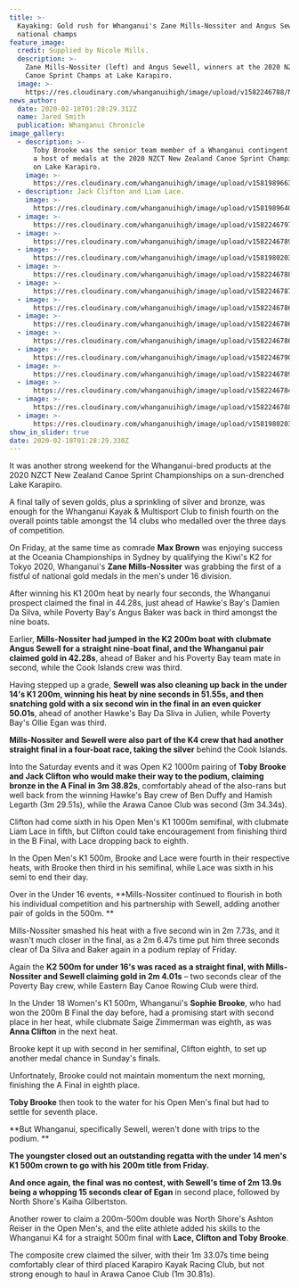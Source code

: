 ```yaml
---
title: >-
  Kayaking: Gold rush for Whanganui's Zane Mills-Nossiter and Angus Sewell at
  national champs
feature_image:
  credit: Supplied by Nicole Mills.
  description: >-
    Zane Mills-Nossiter (left) and Angus Sewell, winners at the 2020 NZCT NZ
    Canoe Sprint Champs at Lake Karapiro.
  image: >-
    https://res.cloudinary.com/whanganuihigh/image/upload/v1582246788/News/CRNZ%20champs%20at%20Lake%20Karipiro%2015.16%20Feb/nice-photos-.action.jpg
news_author:
  date: 2020-02-18T01:28:29.312Z
  name: Jared Smith
  publication: Whanganui Chronicle
image_gallery:
  - description: >-
      Toby Brooke was the senior team member of a Whanganui contingent that won
      a host of medals at the 2020 NZCT New Zealand Canoe Sprint Championships
      on Lake Karapiro.
    image: >-
      https://res.cloudinary.com/whanganuihigh/image/upload/v1581989663/News/Toby_Brooke_Chron_18.2.20.jpg
  - description: Jack Clifton and Liam Lace.
    image: >-
      https://res.cloudinary.com/whanganuihigh/image/upload/v1581989640/News/Clifton_Lace_Chron_18.2.20.jpg
  - image: >-
      https://res.cloudinary.com/whanganuihigh/image/upload/v1582246797/News/CRNZ%20champs%20at%20Lake%20Karipiro%2015.16%20Feb/9.jpg
  - image: >-
      https://res.cloudinary.com/whanganuihigh/image/upload/v1582246789/News/CRNZ%20champs%20at%20Lake%20Karipiro%2015.16%20Feb/3.jpg
  - image: >-
      https://res.cloudinary.com/whanganuihigh/image/upload/v1581980203/News/CRNZ%20champs%20at%20Lake%20Karipiro%2015.16%20Feb/86658483_1489672994515135_6703966937103204352_n.jpg
  - image: >-
      https://res.cloudinary.com/whanganuihigh/image/upload/v1582246788/News/CRNZ%20champs%20at%20Lake%20Karipiro%2015.16%20Feb/nice-photos-.action.jpg
  - image: >-
      https://res.cloudinary.com/whanganuihigh/image/upload/v1582246787/News/CRNZ%20champs%20at%20Lake%20Karipiro%2015.16%20Feb/2.jpg
  - image: >-
      https://res.cloudinary.com/whanganuihigh/image/upload/v1582246786/News/CRNZ%20champs%20at%20Lake%20Karipiro%2015.16%20Feb/5.jpg
  - image: >-
      https://res.cloudinary.com/whanganuihigh/image/upload/v1582246786/News/CRNZ%20champs%20at%20Lake%20Karipiro%2015.16%20Feb/4.jpg
  - image: >-
      https://res.cloudinary.com/whanganuihigh/image/upload/v1582246786/News/CRNZ%20champs%20at%20Lake%20Karipiro%2015.16%20Feb/6.jpg
  - image: >-
      https://res.cloudinary.com/whanganuihigh/image/upload/v1582246790/News/CRNZ%20champs%20at%20Lake%20Karipiro%2015.16%20Feb/nice-photos-Angus-with-medal.jpg
  - image: >-
      https://res.cloudinary.com/whanganuihigh/image/upload/v1582246789/News/CRNZ%20champs%20at%20Lake%20Karipiro%2015.16%20Feb/nice-photos-1.jpg
  - image: >-
      https://res.cloudinary.com/whanganuihigh/image/upload/v1582246784/News/CRNZ%20champs%20at%20Lake%20Karipiro%2015.16%20Feb/7.jpg
  - image: >-
      https://res.cloudinary.com/whanganuihigh/image/upload/v1582246788/News/CRNZ%20champs%20at%20Lake%20Karipiro%2015.16%20Feb/8.jpg
  - image: >-
      https://res.cloudinary.com/whanganuihigh/image/upload/v1581980203/News/CRNZ%20champs%20at%20Lake%20Karipiro%2015.16%20Feb/86729745_1489672984515136_3506436503322492928_o.jpg
show_in_slider: true
date: 2020-02-18T01:28:29.330Z
---
```

It was another strong weekend for the Whanganui-bred products at the 2020 NZCT New Zealand Canoe Sprint Championships on a sun-drenched Lake Karapiro.

A final tally of seven golds, plus a sprinkling of silver and bronze, was enough for the Whanganui Kayak & Multisport Club to finish fourth on the overall points table amongst the 14 clubs who medalled over the three days of competition.

On Friday, at the same time as comrade **Max Brown** was enjoying success at the Oceania Championships in Sydney by qualifying the Kiwi's K2 for Tokyo 2020, Whanganui's **Zane Mills-Nossiter** was grabbing the first of a fistful of national gold medals in the men's under 16 division.

After winning his K1 200m heat by nearly four seconds, the Whanganui prospect claimed the final in 44.28s, just ahead of Hawke's Bay's Damien Da Silva, while Poverty Bay's Angus Baker was back in third amongst the nine boats.

Earlier, **Mills-Nossiter had jumped in the K2 200m boat with clubmate Angus Sewell for a straight nine-boat final, and the Whanganui pair claimed gold in 42.28s**, ahead of Baker and his Poverty Bay team mate in second, while the Cook Islands crew was third.

Having stepped up a grade, **Sewell was also cleaning up back in the under 14's K1 200m, winning his heat by nine seconds in 51.55s, and then snatching gold with a six second win in the final in an even quicker 50.01s**, ahead of another Hawke's Bay Da Sliva in Julien, while Poverty Bay's Ollie Egan was third.

**Mills-Nossiter and Sewell were also part of the K4 crew that had another straight final in a four-boat race, taking the silver** behind the Cook Islands.

Into the Saturday events and it was Open K2 1000m pairing of **Toby Brooke and Jack Clifton who would make their way to the podium, claiming bronze in the A Final in 3m 38.82s**, comfortably ahead of the also-rans but well back from the winning Hawke's Bay crew of Ben Duffy and Hamish Legarth (3m 29.51s), while the Arawa Canoe Club was second (3m 34.34s).

Clifton had come sixth in his Open Men's K1 1000m semifinal, with clubmate Liam Lace in fifth, but Clifton could take encouragement from finishing third in the B Final, with Lace dropping back to eighth.

In the Open Men's K1 500m, Brooke and Lace were fourth in their respective heats, with Brooke then third in his semifinal, while Lace was sixth in his semi to end their day.

Over in the Under 16 events, **Mills-Nossiter continued to flourish in both his individual competition and his partnership with Sewell, adding another pair of golds in the 500m.**

Mills-Nossiter smashed his heat with a five second win in 2m 7.73s, and it wasn't much closer in the final, as a 2m 6.47s time put him three seconds clear of Da Silva and Baker again in a podium replay of Friday.

Again the **K2 500m for under 16's was raced as a straight final, with Mills-Nossiter and Sewell claiming gold in 2m 4.01s** – two seconds clear of the Poverty Bay crew, while Eastern Bay Canoe Rowing Club were third.

In the Under 18 Women's K1 500m, Whanganui's **Sophie Brooke**, who had won the 200m B Final the day before, had a promising start with second place in her heat, while clubmate Saige Zimmerman was eighth, as was **Anna Clifton** in the next heat.

Brooke kept it up with second in her semifinal, Clifton eighth, to set up another medal chance in Sunday's finals.

Unfortnately, Brooke could not maintain momentum the next morning, finishing the A Final in eighth place.

**Toby Brooke** then took to the water for his Open Men's final but had to settle for seventh place.

**But Whanganui, specifically Sewell, weren't done with trips to the podium.**

**The youngster closed out an outstanding regatta with the under 14 men's K1 500m crown to go with his 200m title from Friday.**

**And once again, the final was no contest, with Sewell's time of 2m 13.9s being a whopping 15 seconds clear of Egan** in second place, followed by North Shore's Kaiha Gilbertston.

Another rower to claim a 200m-500m double was North Shore's Ashton Reiser in the Open Men's, and the elite athlete added his skills to the Whanganui K4 for a straight 500m final with **Lace, Clifton and Toby Brooke**.

The composite crew claimed the silver, with their 1m 33.07s time being comfortably clear of third placed Karapiro Kayak Racing Club, but not strong enough to haul in Arawa Canoe Club (1m 30.81s).
